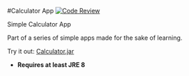 #Calculator App
[![Code Review](http://www.zomis.net/codereview/shield/?qid=98103)](http://codereview.stackexchange.com/q/98103/49181)

Simple Calculator App

Part of a series of simple apps made for the sake of learning.

Try it out: [Calculator.jar](https://github.com/Javaliant/NewCalculator/blob/master/Calculator.jar?raw=true) 

* **Requires at least JRE 8**